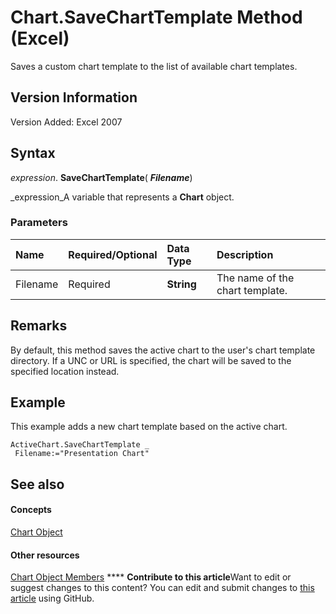 
# Chart.SaveChartTemplate Method (Excel)

Saves a custom chart template to the list of available chart templates.


## Version Information

Version Added: Excel 2007 


## Syntax

 _expression_. **SaveChartTemplate**( **_Filename_**)

 _expression_A variable that represents a  **Chart** object.


### Parameters



|**Name**|**Required/Optional**|**Data Type**|**Description**|
|:-----|:-----|:-----|:-----|
|Filename|Required| **String**|The name of the chart template.|

## Remarks

By default, this method saves the active chart to the user's chart template directory. If a UNC or URL is specified, the chart will be saved to the specified location instead. 


## Example

This example adds a new chart template based on the active chart.


```
ActiveChart.SaveChartTemplate _ 
 Filename:="Presentation Chart" 

```


## See also


#### Concepts


 [Chart Object](179c32ce-49bd-6f36-ea12-89fb5443f3ea.md)
#### Other resources


 [Chart Object Members](a3f8ac44-02d6-6f3f-b5e0-23f4bd5d6baf.md)
****   **Contribute to this article**Want to edit or suggest changes to this content? You can edit and submit changes to  [this article](https://github.com/jhershey00/VBA_Excel_Test/OpenXMLCon/articles/d9e36023-b5bb-aaf4-5b34-9a22df468ced.md) using GitHub.

